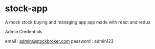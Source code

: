 # stock-app
A mock stock buying and managing app app made with react and redux 

Admin Credentials

email : admin@stockbroker.com
password : admin123
